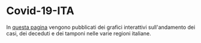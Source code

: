 # Covid-19-ITA

In [questa pagina](https://mrmatd.github.io/Covid-19-ITA) vengono pubblicati dei grafici interattivi sull'andamento dei casi, dei deceduti e dei tamponi nelle varie regioni italiane.
